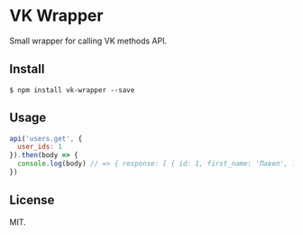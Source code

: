 # VK Wrapper

Small wrapper for calling VK methods API.

## Install

```
$ npm install vk-wrapper --save
```

## Usage

```javascript
api('users.get', {
  user_ids: 1
}).then(body => {
  console.log(body) // => { response: [ { id: 1, first_name: 'Павел', last_name: 'Дуров' } ] }
})
```

## License

MIT.
